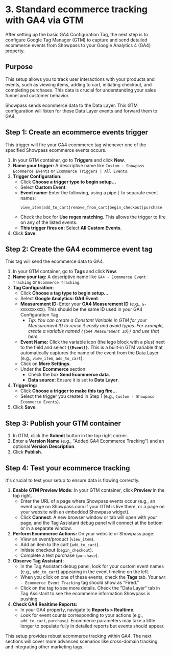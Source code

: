 # 3. Standard ecommerce tracking with GA4 via GTM

After setting up the basic GA4 Configuration Tag, the next step is to configure Google Tag Manager (GTM) to capture and send detailed ecommerce events from Showpass to your Google Analytics 4 (GA4) property.

## Purpose

This setup allows you to track user interactions with your products and events, such as viewing items, adding to cart, initiating checkout, and completing purchases. This data is crucial for understanding your sales funnel and customer behavior.

Showpass sends ecommerce data to the Data Layer. This GTM configuration will listen for these Data Layer events and forward them to GA4.

## Step 1: Create an ecommerce events trigger

This trigger will fire your GA4 ecommerce tag whenever one of the specified Showpass ecommerce events occurs.

1.  In your GTM container, go to **Triggers** and click **New**.
2.  **Name your trigger:** A descriptive name like `Custom - Showpass Ecommerce Events` or `Ecommerce Triggers | All Events`.
3.  **Trigger Configuration:**
    - Click **Choose a trigger type to begin setup...**
    - Select **Custom Event**.
    - **Event name:** Enter the following, using a pipe `|` to separate event names:
      ```
      view_item|add_to_cart|remove_from_cart|begin_checkout|purchase
      ```
    - Check the box for **Use regex matching**. This allows the trigger to fire on any of the listed events.
    - **This trigger fires on:** Select **All Custom Events**.
4.  Click **Save**.

## Step 2: Create the GA4 ecommerce event tag

This tag will send the ecommerce data to GA4.

1.  In your GTM container, go to **Tags** and click **New**.
2.  **Name your tag:** A descriptive name like `GA4 - Ecommerce Event Tracking` or `Ecommerce Tracking`.
3.  **Tag Configuration:**
    - Click **Choose a tag type to begin setup...**
    - Select **Google Analytics: GA4 Event**.
    - **Measurement ID:** Enter your **GA4 Measurement ID** (e.g., `G-XXXXXXXXXX`). This should be the same ID used in your GA4 Configuration Tag.
      - _Tip: You can create a Constant Variable in GTM for your Measurement ID to reuse it easily and avoid typos. For example, create a variable named `{{GA4 Measurement ID}}` and use that here._
    - **Event Name:** Click the variable icon (the lego block with a plus) next to the field and select **`{{Event}}`**. This is a built-in GTM variable that automatically captures the name of the event from the Data Layer (e.g., `view_item`, `add_to_cart`).
    - Click on **More Settings**.
    - Under the **Ecommerce** section:
      - Check the box **Send Ecommerce data**.
      - **Data source:** Ensure it is set to **Data Layer**.
4.  **Triggering:**
    - Click **Choose a trigger to make this tag fire...**
    - Select the trigger you created in Step 1 (e.g., `Custom - Showpass Ecommerce Events`).
5.  Click **Save**.

## Step 3: Publish your GTM container

1.  In GTM, click the **Submit** button in the top right corner.
2.  Enter a **Version Name** (e.g., "Added GA4 Ecommerce Tracking") and an optional **Version Description**.
3.  Click **Publish**.

## Step 4: Test your ecommerce tracking

It's crucial to test your setup to ensure data is flowing correctly.

1.  **Enable GTM Preview Mode:** In your GTM container, click **Preview** in the top right.
    - Enter the URL of a page where Showpass events occur (e.g., an event page on Showpass.com if your GTM is live there, or a page on your website with an embedded Showpass widget).
    - Click **Connect**. A new browser window or tab will open with your page, and the Tag Assistant debug panel will connect at the bottom or in a separate window.
2.  **Perform Ecommerce Actions:** On your website or Showpass page:
    - View an event/product (`view_item`).
    - Add an item to the cart (`add_to_cart`).
    - Initiate checkout (`begin_checkout`).
    - Complete a test purchase (`purchase`).
3.  **Observe Tag Assistant:**
    - In the Tag Assistant debug panel, look for your custom event names (e.g., `add_to_cart`) appearing in the event timeline on the left.
    - When you click on one of these events, check the **Tags** tab. Your `GA4 - Ecommerce Event Tracking` tag should show as "Fired."
    - Click on the tag to see more details. Check the "Data Layer" tab in Tag Assistant to see the ecommerce information Showpass is pushing.
4.  **Check GA4 Realtime Reports:**
    - In your GA4 property, navigate to **Reports > Realtime**.
    - Look for event counts corresponding to your actions (e.g., `add_to_cart`, `purchase`). Ecommerce parameters may take a little longer to populate fully in detailed reports but events should appear.

This setup provides robust ecommerce tracking within GA4. The next sections will cover more advanced scenarios like cross-domain tracking and integrating other marketing tags.
